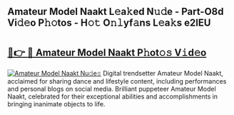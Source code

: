 ## Amateur Model Naakt L𝚎a𝚔ed N𝚞𝚍e - Part-O8d Vi𝚍𝚎o P𝚑𝚘tos - H𝚘𝚝 O𝚗𝚕yf𝚊ns L𝚎a𝚔s e2lEU

# <h2><a href="http://kf8t1f.oniu.top/?m=Amateur+Model+Naakt">🔗👉 🔴 Amateur Model Naakt P𝚑ot𝚘𝚜 V𝚒d𝚎o</a></h2>

[![Amateur Model Naakt Nu𝚍e𝚜](https://i.imgur.com/0qMVB7G.gif)](http://kf8t1f.oniu.top/?m=Amateur+Model+Naakt)
Digital trendsetter Amateur Model Naakt, acclaimed for sharing dance and lifestyle content, including performances and personal blogs on social media. Brilliant puppeteer Amateur Model Naakt, celebrated for their exceptional abilities and accomplishments in bringing inanimate objects to life.  
